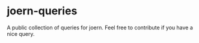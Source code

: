 joern-queries
=============

A public collection of queries for joern. Feel free to contribute if you have a nice query.

